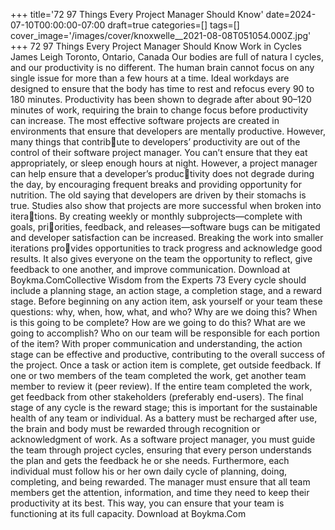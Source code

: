 +++
title='72 97 Things Every Project Manager Should Know'
date=2024-07-10T00:00:00-07:00
draft=true
categories=[]
tags=[]
cover_image='/images/cover/knoxwelle__2021-08-08T051054.000Z.jpg'
+++
72 97 Things Every Project Manager Should Know
Work in Cycles
James Leigh
Toronto, Ontario, Canada
Our bodies are full of natura l cycles, and our productivity is no 
different. The human brain cannot focus on any single issue for more than a 
few hours at a time. Ideal workdays are designed to ensure that the body has 
time to rest and refocus every 90 to 180 minutes. Productivity has been shown 
to degrade after about 90–120 minutes of work, requiring the brain to change 
focus before productivity can increase.
The most effective software projects are created in environments that ensure 
that developers are mentally productive. However, many things that contribute to developers’ productivity are out of the control of their software project 
manager. You can’t ensure that they eat appropriately, or sleep enough hours at 
night. However, a project manager can help ensure that a developer’s productivity does not degrade during the day, by encouraging frequent breaks and 
providing opportunity for nutrition. The old saying that developers are driven 
by their stomachs is true.
Studies also show that projects are more successful when broken into iterations. By creating weekly or monthly subprojects—complete with goals, priorities, feedback, and releases—software bugs can be mitigated and developer 
satisfaction can be increased. Breaking the work into smaller iterations provides opportunities to track progress and acknowledge good results. It also 
gives everyone on the team the opportunity to reflect, give feedback to one 
another, and improve communication.
Download at Boykma.ComCollective Wisdom from the Experts 73
Every cycle should include a planning stage, an action stage, a completion 
stage, and a reward stage. Before beginning on any action item, ask yourself 
or your team these questions: why, when, how, what, and who? Why are we 
doing this? When is this going to be complete? How are we going to do this? 
What are we going to accomplish? Who on our team will be responsible for 
each portion of the item? With proper communication and understanding, 
the action stage can be effective and productive, contributing to the overall 
success of the project.
Once a task or action item is complete, get outside feedback. If one or two 
members of the team completed the work, get another team member to review 
it (peer review). If the entire team completed the work, get feedback from other 
stakeholders (preferably end-users). The final stage of any cycle is the reward 
stage; this is important for the sustainable health of any team or individual. As 
a battery must be recharged after use, the brain and body must be rewarded 
through recognition or acknowledgment of work.
As a software project manager, you must guide the team through project 
cycles, ensuring that every person understands the plan and gets the feedback 
he or she needs. Furthermore, each individual must follow his or her own daily 
cycle of planning, doing, completing, and being rewarded. The manager must 
ensure that all team members get the attention, information, and time they 
need to keep their productivity at its best. This way, you can ensure that your 
team is functioning at its full capacity.
Download at Boykma.Com